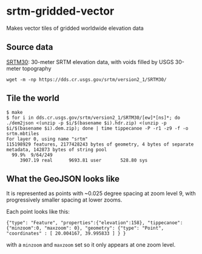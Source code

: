 srtm-gridded-vector
===================

Makes vector tiles of gridded worldwide elevation data

Source data
-----------

[SRTM30](https://dds.cr.usgs.gov/srtm/version2_1/SRTM30/srtm30_documentation.pdf): 30-meter SRTM elevation data, with voids filled by USGS 30-meter topography

```
wget -m -np https://dds.cr.usgs.gov/srtm/version2_1/SRTM30/
```

Tile the world
--------------

```
$ make
$ for i in dds.cr.usgs.gov/srtm/version2_1/SRTM30/[ew]*[ns]*; do ./dem2json <(unzip -p $i/$(basename $i).hdr.zip) <(unzip -p $i/$(basename $i).dem.zip); done | time tippecanoe -P -r1 -z9 -f -o srtm.mbtiles
For layer 0, using name "srtm"
115198929 features, 2177428243 bytes of geometry, 4 bytes of separate metadata, 142873 bytes of string pool
  99.9%  9/64/249
     3907.19 real      9693.81 user       528.80 sys
```

What the GeoJSON looks like
---------------------------

It is represented as points with ~0.025 degree spacing at zoom level 9,
with progressively smaller spacing at lower zooms.

Each point looks like this:

```
{"type": "Feature", "properties":{"elevation":158}, "tippecanoe":{"minzoom":0, "maxzoom": 0}, "geometry": {"type": "Point", "coordinates" : [ 20.004167, 39.995833 ] } }
```

with a `minzoom` and `maxzoom` set so it only appears at one zoom level.
